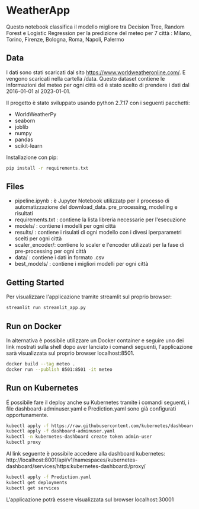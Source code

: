 # WeatherApp

Questo notebook classifica il modello migliore tra Decision Tree, Random Forest e Logistic Regression per la predizione del meteo per 7 città : Milano, Torino, Firenze, Bologna, Roma, Napoli, Palermo

## Data

I dati sono stati scaricati dal sito https://www.worldweatheronline.com/. E vengono scaricati nella cartella /data. Questo dataset contiene le informazioni del meteo per ogni città ed è stato scelto di prendere i dati dal 2016-01-01 al 2023-01-01.

Il progetto è stato sviluppato usando python 2.7.17 con i seguenti pacchetti: 

- WorldWeatherPy
- seaborn
- joblib
- numpy
- pandas
- scikit-learn

Installazione con pip: 

```bash
pip install -r requirements.txt
```
## Files

- pipeline.ipynb :  è Jupyter Notebook utilizzatp per il processo di automatizzazione del download_data. pre_processing, modelling e risultati
- requirements.txt : contiene la lista libreria necessarie per l'esecuzione 
- models/ : contiene i modelli per ogni città
- results/ : contiene i risulati di ogni modello con i divesi iperparametri scelti per ogni città
- scaler_encoder/: contiene lo scaler e l'encoder utilizzati per la fase di pre-processing per ogni città
- data/ : contiene i dati in formato .csv
- best_models/ : contiene i migliori modelli per ogni città

## Getting Started

Per visualizzare l'applicazione tramite streamlit sul proprio browser:

```bash
streamlit run streamlit_app.py
```

## Run on Docker

In alternativa è possibile utilizzare un Docker container e seguire uno dei link mostrati sulla shell dopo aver lanciato i comandi seguenti, l'applicazione sarà visualizzata sul proprio browser localhost:8501.

```bash
docker build --tag meteo .
docker run --publish 8501:8501 -it meteo
```

## Run on Kubernetes

É possibile fare il deploy anche su Kubernetes tramite i comandi seguenti, i file dashboard-adminuser.yaml e Prediction.yaml sono già configurati opportunamente.

```bash
kubectl apply -f https://raw.githubusercontent.com/kubernetes/dashboard/v2.6.1/aio/deploy/recommended.yaml
kubectl apply -f dashboard-adminuser.yaml
kubectl -n kubernetes-dashboard create token admin-user
kubectl proxy
```
Al link seguente è possibile accedere alla dashboard kubernetes: 
http://localhost:8001/api/v1/namespaces/kubernetes-dashboard/services/https:kubernetes-dashboard:/proxy/

```bash
kubectl apply -f Prediction.yaml
kubectl get deployments
kubectl get services
```
L'applicazione potrà essere visualizzata sul browser localhost:30001




